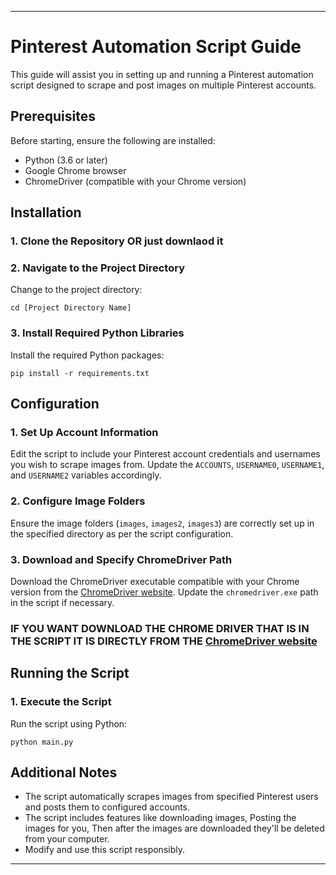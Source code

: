 
---

# Pinterest Automation Script Guide

This guide will assist you in setting up and running a Pinterest automation script designed to scrape and post images on multiple Pinterest accounts.

## Prerequisites
Before starting, ensure the following are installed:
- Python (3.6 or later)
- Google Chrome browser
- ChromeDriver (compatible with your Chrome version)

## Installation

### 1. Clone the Repository OR just downlaod it 


### 2. Navigate to the Project Directory
Change to the project directory:
```
cd [Project Directory Name]
```
### 3. Install Required Python Libraries

Install the required Python packages:
```
pip install -r requirements.txt
```

## Configuration

### 1. Set Up Account Information
Edit the script to include your Pinterest account credentials and usernames you wish to scrape images from. Update the `ACCOUNTS`, `USERNAME0`, `USERNAME1`, and `USERNAME2` variables accordingly.

### 2. Configure Image Folders
Ensure the image folders (`images`, `images2`, `images3`) are correctly set up in the specified directory as per the script configuration.

### 3. Download and Specify ChromeDriver Path
Download the ChromeDriver executable compatible with your Chrome version from the [ChromeDriver website](https://sites.google.com/chromium.org/driver/). Update the `chromedriver.exe` path in the script if necessary.

###  IF YOU WANT DOWNLOAD THE CHROME DRIVER THAT IS IN THE SCRIPT IT IS DIRECTLY FROM THE [ChromeDriver website](https://sites.google.com/chromium.org/driver/)

## Running the Script

### 1. Execute the Script
Run the script using Python:
```
python main.py
```

## Additional Notes

- The script automatically scrapes images from specified Pinterest users and posts them to configured accounts.
- The script includes features like downloading images, Posting the images for you, Then after the images are downloaded they'll be deleted from your computer. 
- Modify and use this script responsibly.
---
